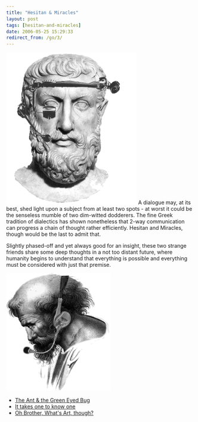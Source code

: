 ```yaml
---
title: "Hesitan & Miracles"
layout: post
tags: [hesitan-and-miracles]
date: 2006-05-25 15:29:33
redirect_from: /go/3/
---
```


 ![Parmenides getting the most out of virtual jourmalism](/public/assets/parmenides.gif)  A dialogue may, at its best, shed light upon a subject from at least two spots - 
 at worst it could be the senseless mumble of two dim-witted dodderers. 
 The fine Greek tradition of dialectics has shown nonetheless that 2-way communication can progress a chain of thought rather efficiently. 
Hesitan and Miracles, though would be the last to admit that. 

Slightly phased-off and yet always good for an insight, these two strange 
friends share some deep thoughts in a  not too distant future, where humanity 
begins to understand that everything is possible and everything must  be considered with just that premise<span class="clearfix">.</span>

![Pythagoras would have loved to talk to his fans all over the world](/public/assets/pythagoras.gif) 

*   [The Ant &amp; the Green Eyed Bug](/go/8)
*   [It takes one to know one](/go/9)
*   [Oh Brother, What&#39;s Art, though?](/go/11)